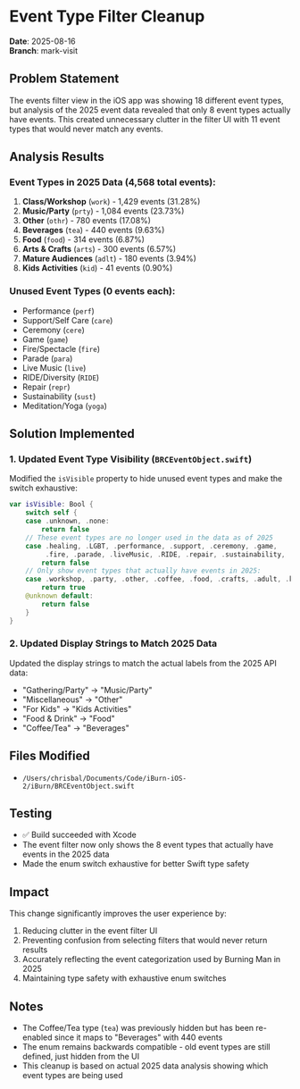 # Event Type Filter Cleanup

**Date**: 2025-08-16  
**Branch**: mark-visit

## Problem Statement

The events filter view in the iOS app was showing 18 different event types, but analysis of the 2025 event data revealed that only 8 event types actually have events. This created unnecessary clutter in the filter UI with 11 event types that would never match any events.

## Analysis Results

### Event Types in 2025 Data (4,568 total events):
1. **Class/Workshop** (`work`) - 1,429 events (31.28%)
2. **Music/Party** (`prty`) - 1,084 events (23.73%)
3. **Other** (`othr`) - 780 events (17.08%)
4. **Beverages** (`tea`) - 440 events (9.63%)
5. **Food** (`food`) - 314 events (6.87%)
6. **Arts & Crafts** (`arts`) - 300 events (6.57%)
7. **Mature Audiences** (`adlt`) - 180 events (3.94%)
8. **Kids Activities** (`kid`) - 41 events (0.90%)

### Unused Event Types (0 events each):
- Performance (`perf`)
- Support/Self Care (`care`)
- Ceremony (`cere`)
- Game (`game`)
- Fire/Spectacle (`fire`)
- Parade (`para`)
- Live Music (`live`)
- RIDE/Diversity (`RIDE`)
- Repair (`repr`)
- Sustainability (`sust`)
- Meditation/Yoga (`yoga`)

## Solution Implemented

### 1. Updated Event Type Visibility (`BRCEventObject.swift`)

Modified the `isVisible` property to hide unused event types and make the switch exhaustive:

```swift
var isVisible: Bool {
    switch self {
    case .unknown, .none:
        return false
    // These event types are no longer used in the data as of 2025
    case .healing, .LGBT, .performance, .support, .ceremony, .game, 
         .fire, .parade, .liveMusic, .RIDE, .repair, .sustainability, .meditation:
        return false
    // Only show event types that actually have events in 2025:
    case .workshop, .party, .other, .coffee, .food, .crafts, .adult, .kid:
        return true
    @unknown default:
        return false
    }
}
```

### 2. Updated Display Strings to Match 2025 Data

Updated the display strings to match the actual labels from the 2025 API data:

- "Gathering/Party" → "Music/Party"
- "Miscellaneous" → "Other"
- "For Kids" → "Kids Activities"
- "Food & Drink" → "Food"
- "Coffee/Tea" → "Beverages"

## Files Modified

- `/Users/chrisbal/Documents/Code/iBurn-iOS-2/iBurn/BRCEventObject.swift`

## Testing

- ✅ Build succeeded with Xcode
- The event filter now only shows the 8 event types that actually have events in the 2025 data
- Made the enum switch exhaustive for better Swift type safety

## Impact

This change significantly improves the user experience by:
1. Reducing clutter in the event filter UI
2. Preventing confusion from selecting filters that would never return results
3. Accurately reflecting the event categorization used by Burning Man in 2025
4. Maintaining type safety with exhaustive enum switches

## Notes

- The Coffee/Tea type (`tea`) was previously hidden but has been re-enabled since it maps to "Beverages" with 440 events
- The enum remains backwards compatible - old event types are still defined, just hidden from the UI
- This cleanup is based on actual 2025 data analysis showing which event types are being used